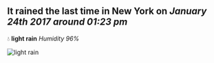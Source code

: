 ## It rained the last time in New York on *January 24th 2017 around 01:23 pm*
💧  **light rain** *Humidity 96%*

![light rain](http://openweathermap.org/img/w/10d.png)
